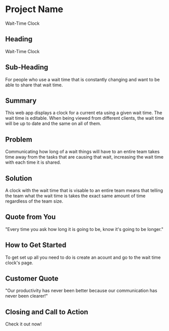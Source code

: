 # Project Name #
Wait-Time Clock
 
## Heading ##
Wait-Time Clock

## Sub-Heading ##
For people who use a wait time that is constantly changing and want to be able to share that wait time.

## Summary ##
This web app displays a clock for a current eta using a given wait time. The wait time is editable. When being viewed from different clients, the wait time will be up to date and the same on all of them.

## Problem ##
Communicating how long of a wait things will have to an entire team takes time away from the tasks that are causing that wait, increasing the wait time with each time it is shared.

## Solution ##
A clock with the wait time that is visable to an entire team means that telling the team what the wait time is takes the exact same amount of time regardless of the team size.

## Quote from You ##
"Every time you ask how long it is going to be, know it's going to be longer."

## How to Get Started ##
To get set up all you need to do is create an acount and go to the wait time clock's page.

## Customer Quote ##
"Our productivity has never been better because our communication has never been clearer!"

## Closing and Call to Action ##
Check it out now!